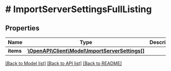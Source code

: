 # # ImportServerSettingsFullListing

## Properties

Name | Type | Description | Notes
------------ | ------------- | ------------- | -------------
**items** | [**\OpenAPI\Client\Model\ImportServerSettings[]**](ImportServerSettings.md) |  |

[[Back to Model list]](../../README.md#models) [[Back to API list]](../../README.md#endpoints) [[Back to README]](../../README.md)
